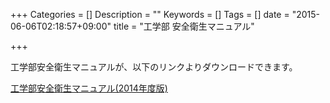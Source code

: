 +++
Categories = []
Description = ""
Keywords = []
Tags = []
date = "2015-06-06T02:18:57+09:00"
title = "工学部 安全衛生マニュアル"

+++

工学部安全衛生マニュアルが、以下のリンクよりダウンロードできます。

[工学部安全衛生マニュアル(2014年度版)](pdf/health-manual.pdf)
